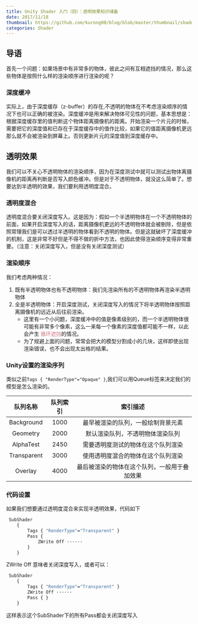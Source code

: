 ```yaml
---
title: Unity Shader 入门（四）：透明效果知识储备
date: 2017/11/18
thumbnail: https://github.com/kurong00/blog/blob/master/thumbnail/shader4/shader4.png?raw=true
categories: Shader
---
```


## 导语
首先一个问题：如果场景中有非常多的物体，彼此之间有互相遮挡的情况，那么这些物体是按照什么样的渲染顺序进行渲染的呢？

### 深度缓冲
实际上，由于深度缓存（z-buffer）的存在,不透明的物体在不考虑渲染顺序的情况下也可以正确的被渲染。深度缓冲是用来解决物体可见性的问题，基本思想是：根据深度缓存里的值判断这个物体距离摄像机的距离。开始渲染一个片元的时候，需要把它的深度值和已存在于深度缓存中的值作比较，如果它的值距离摄像机更远那么就不会被渲染到屏幕上。否则更新片元的深度值到深度缓存中。

## 透明效果
我们可以不关心不透明物体的渲染顺序，因为在深度测试中就可以测试出物体离摄像机的距离再判断是否写入颜色缓冲。但是对于不透明物体，就没这么简单了。想要达到半透明的效果，我们要利用透明度混合。

### 透明度混合
透明度混合要关闭深度写入。这是因为：假如一个半透明物体在一个不透明物体的前面，如果开启深度写入的话，距离摄像机更远的不透明物体就会被剔除，但是依照常理我们是可以透过半透明的物体看到不透明的物体。但是这就破坏了深度缓冲的机制，这是非常不好但是不得不做的折中方法，也因此使得渲染顺序变得非常重要。（注意：关闭深度写入，但是没有关闭深度测试）

### 渲染顺序
我们考虑两种情况：
1. 既有半透明物体也有不透明物体：我们先渲染所有的不透明物体再渲染半透明物体
1. 全是半透明物体：开启深度测试，关闭深度写入的情况下将半透明物体按照距离摄像机的远近从后往前渲染。
    - 这里有一个小问题，深度缓冲中的值是像素级别的，而一个半透明物体很可能有非常多个像素，这么一来每一个像素的深度值都可能不一样，以此会产生<font color =  #D37885> 循环遮挡</font>的情况。
    - 为了规避上面的问题，常常会把大的模型分割成小的几块，这样即使出现渲染错误，也不会出现太出格的结果。

### Unity设置的渲染序列
类似之前`Tags { "RenderType"="Opaque" }`,我们可以用Queue标签来决定我们的模型是怎么渲染的。

队列名称|队列索引|索引描述
:--:|:--:|:--:|
Background|1000|最早被渲染的队列，一般绘制背景元素
Geometry|2000|默认渲染队列，不透明物体渲染队列
AlphaTest|2450|需要透明度测试的物体在这个队列渲染
Transparent|3000|使用透明度混合的物体在这个队列渲染
Overlay|4000|最后被渲染的物体在这个队列，一般用于叠加效果

### 代码设置

如果我们想要通过透明度混合来实现半透明效果，代码如下
```haxe
 SubShader
    {
        Tags { "RenderType"="Transparent" }  
        Pass { 
		    ZWrite Off ······
        } 
    }
```
ZWrite Off 意味者关闭深度写入，或者可以：
```haxe
 SubShader
    {
        Tags { "RenderType"="Transparent" }  
        ZWrite Off ······
        Pass { } 
    }
```
这样表示这个SubShader下的所有Pass都会关闭深度写入